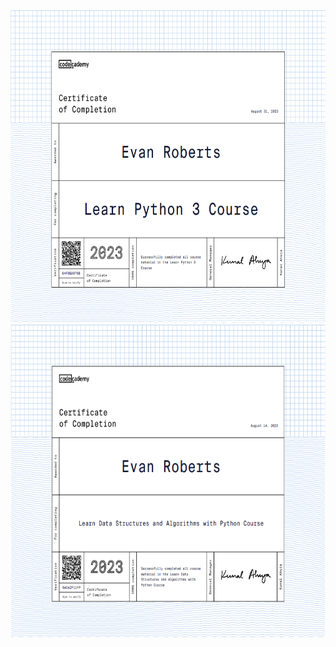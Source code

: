 <img src="Certificates-of-Completion/Learn-Python-3.png" width="600" height="500" alt="Learn Python 3 Certificate">
<img src="Certificates-of-Completion/Learn-Data-Structures-and-Algorithms-with-Python-CoC.png" width="600" height="500" alt="Learn DAA with Python Certificate">